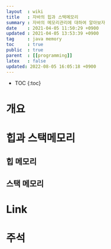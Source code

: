 ```yaml
---
layout  : wiki
title   : 자바의 힙과 스택메모리
summary : 자바의 메모리관리에 대하여 알아보자
date    : 2021-04-05 11:50:29 +0900
updated : 2021-04-05 13:53:39 +0900
tag     : java memory
toc     : true
public  : true
parent  : [[programming]]
latex   : false
updated: 2022-08-05 16:05:18 +0900
---
```

* TOC
{:toc}

# 개요

# 힙과 스택메모리

## 힙  메모리

## 스택 메모리

# Link

# 주석
